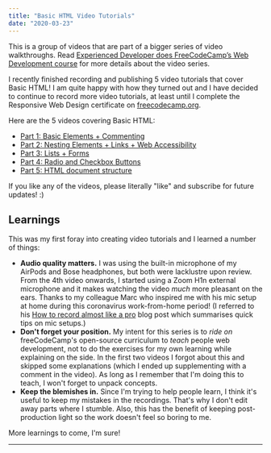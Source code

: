 ```yaml
---
title: "Basic HTML Video Tutorials"
date: "2020-03-23"
---
```


This is a group of videos that are part of a bigger series of video walkthroughs. Read [Experienced Developer does FreeCodeCamp’s Web Development course](https://www.nickang.com/experienced-developer-does-freecodecamps-web-development-course-and-explain-everything/) for more details about the video series.

I recently finished recording and publishing 5 video tutorials that cover Basic HTML! I am quite happy with how they turned out and I have decided to continue to record more video tutorials, at least until I complete the Responsive Web Design certificate on [freecodecamp.org](https://freecodecamp.org).

Here are the 5 videos covering Basic HTML:

- [Part 1: Basic Elements + Commenting](https://youtu.be/BtMvxDXdk9A)
- [Part 2: Nesting Elements + Links + Web Accessibility](https://youtu.be/h0yRG6Pkb6E)
- [Part 3: Lists + Forms](https://youtu.be/G_ojmEQJfgk)
- [Part 4: Radio and Checkbox Buttons](https://youtu.be/pjsqLmxkLyI)
- [Part 5: HTML document structure](https://youtu.be/svK0yDKrRnw)

If you like any of the videos, please literally "like" and subscribe for future updates! :)

## Learnings

This was my first foray into creating video tutorials and I learned a number of things:

- **Audio quality matters.** I was using the built-in microphone of my AirPods and Bose headphones, but both were lacklustre upon review. From the 4th video onwards, I started using a Zoom H1n external microphone and it makes watching the video _much_ more pleasant on the ears. Thanks to my colleague Marc who inspired me with his mic setup at home during this coronavirus work-from-home period! (I referred to his [How to record almost like a pro](http://info.momeunier.fr/how-record-almost-pro/) blog post which summarises quick tips on mic setups.)
- **Don't forget your position.** My intent for this series is to _ride on_ freeCodeCamp's open-source curriculum to _teach_ people web development, not to do the exercises for my own learning while explaining on the side. In the first two videos I forgot about this and skipped some explanations (which I ended up supplementing with a comment in the video). As long as I remember that I'm doing this to teach, I won't forget to unpack concepts.
- **Keep the blemishes in.** Since I'm trying to help people learn, I think it's useful to keep my mistakes in the recordings. That's why I don't edit away parts where I stumble. Also, this has the benefit of keeping post-production light so the work doesn't feel so boring to me.

More learnings to come, I'm sure!

* * *
